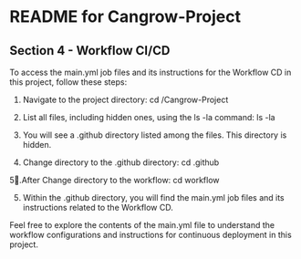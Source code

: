 # README for Cangrow-Project

## Section 4 - Workflow CI/CD

To access the main.yml job files and its instructions for the Workflow CD in this project, follow these steps:

1. Navigate to the project directory:
cd /Cangrow-Project


2. List all files, including hidden ones, using the ls -la command:
ls -la


3. You will see a .github directory listed among the files. This directory is hidden.

4. Change directory to the .github directory:
cd .github

5.َAfter Change directory to the workflow:
cd workflow

5. Within the .github directory, you will find the main.yml job files and its instructions related to the Workflow CD.

Feel free to explore the contents of the main.yml file to understand the workflow configurations and instructions for continuous deployment in this project.
